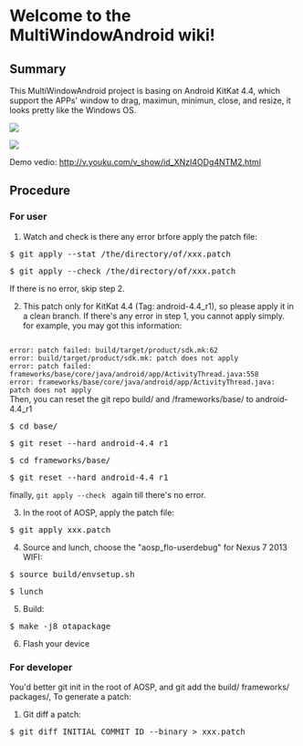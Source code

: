 # Welcome to the MultiWindowAndroid wiki!
## Summary
This MultiWindowAndroid project is basing on Android KitKat 4.4, which support the APPs' window to drag, maximun, minimun, close, and resize, it looks pretty like the Windows OS.

![](http://img.my.csdn.net/uploads/201406/17/1403015500_1406.jpg)

![](http://img.my.csdn.net/uploads/201406/17/1403015499_8171.png)

Demo vedio: http://v.youku.com/v_show/id_XNzI4ODg4NTM2.html

## Procedure
### For user
1. Watch and check is there any error brfore apply the patch file:
<pre class="plaincode">$ git apply --stat /the/directory/of/xxx.patch</pre>
<pre class="plaincode">$ git apply --check /the/directory/of/xxx.patch</pre>
If there is no error, skip step 2.

2. This patch only for KitKat 4.4 (Tag: android-4.4_r1), so please apply it in a clean branch.
If there's any error in step 1, you cannot apply simply.
for example, you may got this information:
<code>
error: patch failed: build/target/product/sdk.mk:62
error: build/target/product/sdk.mk: patch does not apply
error: patch failed: frameworks/base/core/java/android/app/ActivityThread.java:558
error: frameworks/base/core/java/android/app/ActivityThread.java: patch does not apply
</code>
Then, you can reset the git repo build/ and /frameworks/base/ to android-4.4_r1
<pre class="plaincode">$ cd base/</pre>
<pre class="plaincode">$ git reset --hard android-4.4_r1</pre>
<pre class="plaincode">$ cd frameworks/base/</pre>
<pre class="plaincode">$ git reset --hard android-4.4_r1</pre>
finally, <code>git apply --check </code> again till there's no error.

3. In the root of AOSP, apply the patch file:
<pre class="plaincode">$ git apply xxx.patch</pre>

4. Source and lunch, choose the "aosp_flo-userdebug" for Nexus 7 2013 WIFI:
<pre class="plaincode">$ source build/envsetup.sh</pre>
<pre class="plaincode">$ lunch</pre>

5. Build:
<pre class="plaincode">$ make -j8 otapackage</pre>

6. Flash your device

### For developer
You'd better git init in the root of AOSP, and git add the build/ frameworks/ packages/, To generate a patch:

1. Git diff a patch:
<pre class="plaincode">$ git diff INITIAL_COMMIT_ID --binary > xxx.patch </pre>

